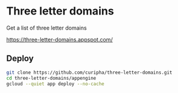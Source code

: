 Three letter domains
====================

Get a list of three letter domains

https://three-letter-domains.appspot.com/


Deploy
--------------------
```bash
git clone https://github.com/curipha/three-letter-domains.git
cd three-letter-domains/appengine
gcloud --quiet app deploy --no-cache
```
